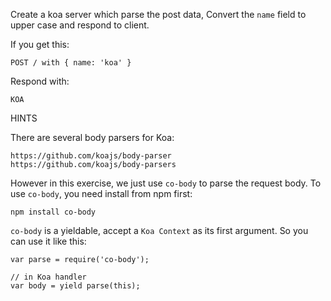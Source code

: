 Create a koa server which parse the post data, Convert the `name` field to
upper case and respond to client.

If you get this:

```
POST / with { name: 'koa' }
```

Respond with:

```
KOA
```

HINTS

There are several body parsers for Koa:

```
https://github.com/koajs/body-parser
https://github.com/koajs/body-parsers
```

However in this exercise, we just use `co-body` to parse the request body.
To use `co-body`, you need install from npm first:

```
npm install co-body
```

`co-body` is a yieldable, accept a `Koa Context` as its first argument.
So you can use it like this:

```
var parse = require('co-body');

// in Koa handler
var body = yield parse(this);
```
